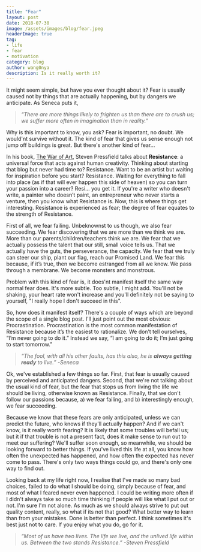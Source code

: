 ```yaml
---
title: "Fear"
layout: post
date: 2018-07-30
image: /assets/images/blog/fear.jpeg
headerImage: true
tag:
- life
- fear
- motivation
category: blog
author: wang0nya
description: Is it really worth it?
---
```


It might seem simple, but have you ever thought about it? Fear is usually caused not by things that are actually happening, but by dangers we anticipate. 
As Seneca puts it, 
>_“There are more things likely to frighten us than there are to crush us; we suffer more often in imagination than in reality.”_ 

Why is this important to know, you ask? Fear is important, no doubt. We would'nt survive without it. The kind of fear that gives us sense enough not jump off buildings is great. 
But there's another kind of fear... 

In his book, <a href="https://www.goodreads.com/book/show/1319.The_War_of_Art" target="_blank">The War of Art</a>, Steven Pressfield talks about **Resistance**: 
a universal force that acts against human creativity. Thinking about starting that blog but never had time to? Resistance. Want to be an artist but waiting for 
inspiration before you start? Resistance. Waiting for everything to fall into place (as if that will ever happen this side of heaven) so you can turn your 
passion into a career? Resi... you get it. If you're a writer who doesn't write, a painter who doesn’t paint, an entrepreneur who never starts a 
venture, then you know what Resistance is. Now, this is where things get interesting. Resistance is experienced as fear; the degree of fear equates to the strength of Resistance.

First of all, we fear failing. Unbeknownst to us though, we also fear succeeding. We fear discovering that we are more than we think we are. More than our parents/children/teachers think we are. We fear that we actually possess the talent that our still, 
small voice tells us. That we actually have the guts, the perseverance, the capacity. We fear that we truly can steer our ship, plant our flag, reach our Promised Land. 
We fear this because, if it’s true, then we become estranged from all we know. We pass through a membrane. We become monsters and monstrous.

Problem with this kind of fear is, it does'nt manifest itself the same way normal fear does. It's more subtle. Too subtle, I might add. You'll not be shaking, your heart rate won't increase and you'll definitely not 
be saying to yourself, "I really hope I don't succeed in this". 

So, how does it manifest itself? There's a couple of ways which are beyond the scope of a single blog post. I'll just point out the most obvious: Procrastination. 
Procrastination is the most common manifestation of Resistance because it’s the easiest to rationalize. We don’t tell 
ourselves, “I’m never going to do it.” Instead we say, “I am going to do it; I’m just going to start tomorrow.”
>_“The fool, with all his other faults, has this also, he is **always getting ready** to live.” -Seneca_

Ok, we've established a few things so far. First, that fear is usually caused by perceived and anticipated dangers. Second, that we're not talking about 
the usual kind of fear, but the fear that stops us from living the life we should be living, otherwise known as Resistance. Finally, that we don't follow our passions because, 
a) we fear failing, and b) interestingly enough, we fear succeeding. 

Because we know that these fears are only anticipated, unless we can predict the future, who knows if they'll actually happen? And if we can't know, 
is it really worth fearing? It is likely that some troubles will befall us; but it if that trouble is not a present fact, does it make sense to run out to meet our suffering? 
We'll suffer soon enough, so meanwhile, we should be looking forward to better things. If you've lived this life at all, you know how often 
the unexpected has happened, and how often the expected has never come to pass. There's only two ways things could go, and there's only one way to find out.

Looking back at my life right now, I realise that I've made so many bad choices, failed to do what I should be doing, simply because of fear, and most of what I feared never even happened. 
I could be writing more often if I didn't always take so much time thinking if people will like what I put out or not. I'm sure I'm not alone. As much as we should always strive to put out quality 
content, really, so what if its not that good? What better way to learn than from your mistakes. Done is better than perfect. I think sometimes it's best just not to care. 
If you enjoy what you do, go for it. 

>_“Most of us have two lives. The life we live, and the unlived
  life within us. Between the two stands Resistance.” -Steven Pressfield_
